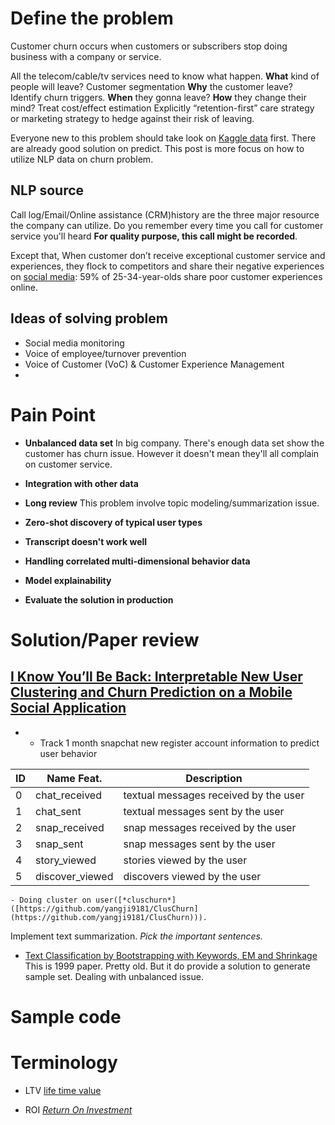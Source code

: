 # Define the problem
Customer churn occurs when customers or subscribers stop doing business with a company or service. 

All the telecom/cable/tv services need to know what happen. 
**What** kind of people will leave? Customer segmentation
**Why** the customer leave?  Identify churn triggers.
**When** they gonna leave? 
**How** they change their mind? Treat cost/effect estimation
Explicitly “retention-first” care strategy or marketing strategy to hedge against their risk of leaving.


Everyone new to this problem should take look on [Kaggle data](https://www.kaggle.com/blastchar/telco-customer-churn) first. There are already good solution on predict. This post is more focus on how to utilize NLP data on churn problem.


## NLP source
Call log/Email/Online assistance (CRM)history are the three major resource the company can utilize. Do you remember every time you call for customer service you'll heard **For quality purpose, this call might be recorded**. 

Except that, When customer don’t receive exceptional customer service and experiences, they flock to competitors and share their negative experiences on [social media](https://www.salesforce.com/blog/2015/01/ten-customer-service-stats-what-they-mean-your-contact-center-gp.html): 59% of 25-34-year-olds share poor customer experiences online.

## Ideas of solving problem
- Social media monitoring
- Voice of employee/turnover prevention
- Voice of Customer (VoC) & Customer Experience Management
- 

# Pain Point
- **Unbalanced data set**
In big company. There's enough data set show the customer has churn issue. However it doesn't mean they'll all complain on customer service.

- **Integration with other data**
- **Long review** 
	This problem involve topic modeling/summarization issue.

- **Zero-shot discovery of typical user types**
- **Transcript doesn't work well**

- **Handling correlated multi-dimensional behavior data**

- **Model explainability**
- **Evaluate the solution in production**
#  Solution/Paper review
## [I Know You’ll Be Back: Interpretable New User Clustering and Churn Prediction on a Mobile Social Application](http://hanj.cs.illinois.edu/pdf/kdd18_cyang.pdf)


- 
	- Track 1 month snapchat new register account information to predict user behavior

| ID | Name Feat. | Description |
|----|-----------------|---------------------------------------|
| 0 | chat_received | textual messages received by the user |
| 1 | chat_sent | textual messages sent by the user |
| 2 | snap_received | snap messages received by the user |
| 3 | snap_sent | snap messages sent by the user |
| 4 | story_viewed | stories viewed by the user |
| 5 | discover_viewed | discovers viewed by the user |

	- Doing cluster on user([*cluschurn*]([https://github.com/yangji9181/ClusChurn](https://github.com/yangji9181/ClusChurn))). 
Implement text summarization. *Pick the important sentences.*
- [Text Classification by Bootstrapping with Keywords, EM and Shrinkage](https://www.aclweb.org/anthology/W99-0908.pdf) 
	This is 1999 paper. Pretty old. But it do provide a solution to generate sample set. Dealing with unbalanced issue.
# Sample code

# Terminology
- LTV [life time value](https://baike.baidu.com/item/LTV/10692626)

- ROI [_Return On Investment_](https://wiki.mbalib.com/zh-tw/%E6%8A%95%E8%B5%84%E5%9B%9E%E6%8A%A5%E7%8E%87)
 
<!--stackedit_data:
eyJoaXN0b3J5IjpbLTU4NTMyNzYyNCw1NTUyMjcxMywtMjE0MT
k3NzE2NCwxMDI2NjExNDM4LC01Mzk1NTM5MjksMTU1NTIzNDEy
Nyw2MzM2NTE4MjQsLTEyNjgxNTkyMDAsLTM3MDczMjMzOCwtMT
A3NzM0OTMxMiw5NTgxNDM3MDEsNjcwMjQ1MTE3LDY5MzQ1MDE2
NCw1MDkyMjIwODksLTE3NTAwMzQ5MjJdfQ==
-->